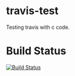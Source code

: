 travis-test
===========

Testing travis with c code.

# Build Status

[![Build Status](https://travis-ci.org/irhc/TravisTest.png?branch=master)](https://travis-ci.org/irhc/travis-test)
